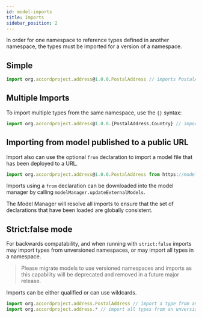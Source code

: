 ```yaml
---
id: model-imports
title: Imports
sidebar_position: 2
---
```


In order for one namespace to reference types defined in another namespace, the types must be imported for a version of a namespace.

## Simple

```js
import org.accordproject.address@1.0.0.PostalAddress // imports PostalAddress from version 1.0.0 of the org.accordproject.address namespace
```

## Multiple Imports

To import multiple types from the same namespace, use the `{}` syntax:

```js
import org.accordproject.address@1.0.0.{PostalAddress,Country} // imports PostalAddress and Country from version 1.0.0 of the org.accordproject.address namespace
```

## Importing from model published to a public URL

Import also can use the optional `from` declaration to import a model file that has been deployed to a URL.

```js
import org.accordproject.address@1.0.0.PostalAddress from https://models.accordproject.org/address.cto
```

Imports using a `from` declaration can be downloaded into the model manager by calling `modelManager.updateExternalModels`.

The Model Manager will resolve all imports to ensure that the set of declarations that have been loaded are globally consistent. 

## Strict:false mode

For backwards compatability, and when running with `strict:false` imports may import types from unversioned namespaces, or may import all types in a namespace. 

> Please migrate models to use versioned namespaces and imports as this capability will be deprecated and removed in a future major release.

Imports can be either qualified or can use wildcards.

```js
import org.accordproject.address.PostalAddress // import a type from an unversioned namespace
import org.accordproject.address.* // import all types from an unversioned namespace
```

